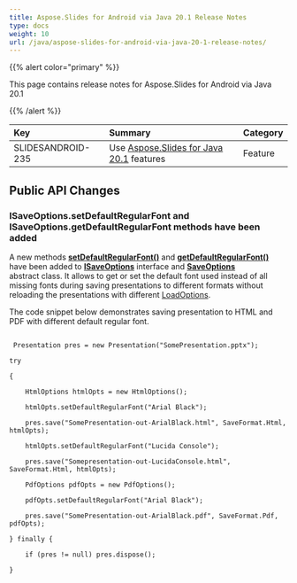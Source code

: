 ```yaml
---
title: Aspose.Slides for Android via Java 20.1 Release Notes
type: docs
weight: 10
url: /java/aspose-slides-for-android-via-java-20-1-release-notes/
---
```


{{% alert color="primary" %}} 

 This page contains release notes for Aspose.Slides for Android via Java 20.1

{{% /alert %}} 

|**Key**|**Summary**|**Category**|
| :- | :- | :- |
|SLIDESANDROID-235|Use [Aspose.Slides for Java 20.1](/slides/java/aspose-slides-for-java-20-1-release-notes/) features|Feature|
## **Public API Changes**
### **ISaveOptions.setDefaultRegularFont and ISaveOptions.getDefaultRegularFont methods have been added**
A new methods [**setDefaultRegularFont()**](https://apireference.aspose.com/androidjava/slides/com.aspose.slides/ISaveOptions#setDefaultRegularFont-java.lang.String-) and [**getDefaultRegularFont()**](https://apireference.aspose.com/androidjava/slides/com.aspose.slides/ISaveOptions#getDefaultRegularFont--) have been added to [**ISaveOptions**](https://apireference.aspose.com/androidjava/slides/com.aspose.slides/ISaveOptions) interface and [**SaveOptions**](https://apireference.aspose.com/androidjava/slides/com.aspose.slides/SaveOptions) abstract class.
It allows to get or set the default font used instead of all missing fonts during saving presentations to different formats without reloading the presentations with different [LoadOptions](https://apireference.aspose.com/androidjava/slides/com.aspose.slides/LoadOptions).

The code snippet below demonstrates saving presentation to HTML and PDF with different default regular font.



```

 Presentation pres = new Presentation("SomePresentation.pptx");

try

{

    HtmlOptions htmlOpts = new HtmlOptions();

    htmlOpts.setDefaultRegularFont("Arial Black");

    pres.save("SomePresentation-out-ArialBlack.html", SaveFormat.Html, htmlOpts);

    htmlOpts.setDefaultRegularFont("Lucida Console");

    pres.save("Somepresentation-out-LucidaConsole.html", SaveFormat.Html, htmlOpts);

    PdfOptions pdfOpts = new PdfOptions();

    pdfOpts.setDefaultRegularFont("Arial Black");

    pres.save("SomePresentation-out-ArialBlack.pdf", SaveFormat.Pdf, pdfOpts);

} finally {

    if (pres != null) pres.dispose();

}

```





